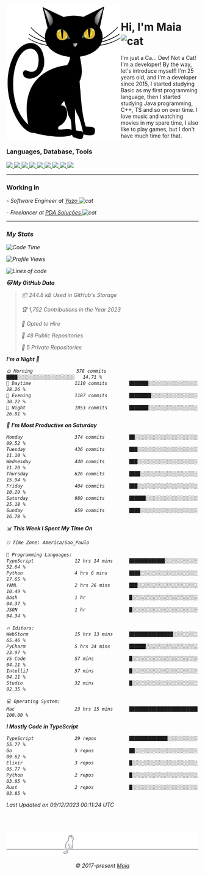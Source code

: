 <img align="left" src="https://raw.githubusercontent.com/gabrielmaialva33/gabrielmaialva33/master/assets/cat_0.png" alt="Stats" width="300px">

<h1 align="left">Hi, I'm Maia 
<img src="https://emojis.slackmojis.com/emojis/images/1643509834/36299/black-cat.gif?1643509834" width="50" height="60" align="center"  alt="cat"/>
</h1>

I'm just a Ca... Dev! Not a Cat! I'm a developer! By the way, let's introduce myself!
I'm 25 years old, and I'm a developer since 2015, I started studying Basic as my first programming
language, then I started studying Java programming, C++, TS and so on over time.
I love music and watching movies in my spare time, I also like to play games, but I don't have much time for that.

<h3 align="left">Languages, Database, Tools</h3>
<p>
  <a href="https://www.typescriptlang.org">
    <img src="https://skillicons.dev/icons?i=ts" />
  </a>
  <a href="https://go.dev">
    <img src="https://skillicons.dev/icons?i=go" />
  </a>
  <a href="https://www.python.org">
    <img src="https://skillicons.dev/icons?i=python" />
  </a>
  <a href="https://gradle.org">
    <img src="https://skillicons.dev/icons?i=gradle" />
  </a>
  <a href="https://redis.io">
    <img src="https://skillicons.dev/icons?i=redis" />
  </a>
  <a href="https://www.mongodb.com">
    <img src="https://skillicons.dev/icons?i=mongodb" />
  </a>
  <a href="https://nodejs.org">
    <img src="https://skillicons.dev/icons?i=nodejs" />
  </a>
  <a href="https://www.javascript.com">
    <img src="https://skillicons.dev/icons?i=js" />
  </a>
  <a href="https://www.docker.com">
    <img src="https://skillicons.dev/icons?i=docker" />
  </a>
</p>

<hr/>

<h3>Working in</h3>

<p><em> - Software Engineer at <a href="[https://pdasolucoes.com.br](https://yazo.com.br/)">Yazo
</a><img src="https://media.giphy.com/media/WUlplcMpOCEmTGBtBW/giphy.gif" width="30" alt="cat"> 
</em></p>
<p><em> - Freelancer at <a href="[https://pdasolucoes.com.br](https://pdasolucoes.com.br/)">PDA Soluções
</a><img src="https://media.giphy.com/media/WUlplcMpOCEmTGBtBW/giphy.gif" width="30" alt="cat"> 

<hr/>

### My Stats

<!--START_SECTION:waka-->
![Code Time](http://img.shields.io/badge/Code%20Time-3%2C559%20hrs%2042%20mins-blue)

![Profile Views](http://img.shields.io/badge/Profile%20Views-7-blue)

![Lines of code](https://img.shields.io/badge/From%20Hello%20World%20I%27ve%20Written-959.7%20thousand%20lines%20of%20code-blue)

**🐱 My GitHub Data** 

> 📦 244.8 kB Used in GitHub's Storage 
 > 
> 🏆 1,752 Contributions in the Year 2023
 > 
> 💼 Opted to Hire
 > 
> 📜 48 Public Repositories 
 > 
> 🔑 5 Private Repositories 
 > 
**I'm a Night 🦉** 

```text
🌞 Morning                578 commits         ████░░░░░░░░░░░░░░░░░░░░░   14.71 % 
🌆 Daytime                1110 commits        ███████░░░░░░░░░░░░░░░░░░   28.26 % 
🌃 Evening                1187 commits        ████████░░░░░░░░░░░░░░░░░   30.22 % 
🌙 Night                  1053 commits        ███████░░░░░░░░░░░░░░░░░░   26.81 % 
```
📅 **I'm Most Productive on Saturday** 

```text
Monday                   374 commits         ██░░░░░░░░░░░░░░░░░░░░░░░   09.52 % 
Tuesday                  436 commits         ███░░░░░░░░░░░░░░░░░░░░░░   11.10 % 
Wednesday                440 commits         ███░░░░░░░░░░░░░░░░░░░░░░   11.20 % 
Thursday                 626 commits         ████░░░░░░░░░░░░░░░░░░░░░   15.94 % 
Friday                   404 commits         ███░░░░░░░░░░░░░░░░░░░░░░   10.29 % 
Saturday                 989 commits         ██████░░░░░░░░░░░░░░░░░░░   25.18 % 
Sunday                   659 commits         ████░░░░░░░░░░░░░░░░░░░░░   16.78 % 
```


📊 **This Week I Spent My Time On** 

```text
🕑︎ Time Zone: America/Sao_Paulo

💬 Programming Languages: 
TypeScript               12 hrs 14 mins      █████████████░░░░░░░░░░░░   52.64 % 
Python                   4 hrs 6 mins        ████░░░░░░░░░░░░░░░░░░░░░   17.65 % 
YAML                     2 hrs 26 mins       ███░░░░░░░░░░░░░░░░░░░░░░   10.49 % 
Bash                     1 hr                █░░░░░░░░░░░░░░░░░░░░░░░░   04.37 % 
JSON                     1 hr                █░░░░░░░░░░░░░░░░░░░░░░░░   04.34 % 

🔥 Editors: 
WebStorm                 15 hrs 13 mins      ████████████████░░░░░░░░░   65.46 % 
PyCharm                  5 hrs 34 mins       ██████░░░░░░░░░░░░░░░░░░░   23.97 % 
VS Code                  57 mins             █░░░░░░░░░░░░░░░░░░░░░░░░   04.11 % 
IntelliJ                 57 mins             █░░░░░░░░░░░░░░░░░░░░░░░░   04.11 % 
Studio                   32 mins             █░░░░░░░░░░░░░░░░░░░░░░░░   02.35 % 

💻 Operating System: 
Mac                      23 hrs 15 mins      █████████████████████████   100.00 % 
```

**I Mostly Code in TypeScript** 

```text
TypeScript               29 repos            ██████████████░░░░░░░░░░░   55.77 % 
Go                       5 repos             ██░░░░░░░░░░░░░░░░░░░░░░░   09.62 % 
Elixir                   3 repos             █░░░░░░░░░░░░░░░░░░░░░░░░   05.77 % 
Python                   2 repos             █░░░░░░░░░░░░░░░░░░░░░░░░   03.85 % 
Rust                     2 repos             █░░░░░░░░░░░░░░░░░░░░░░░░   03.85 % 
```




 Last Updated on 09/12/2023 00:11:24 UTC
<!--END_SECTION:waka-->


<br/>
<br/>

<p align="center"><img src="https://raw.githubusercontent.com/gabrielmaialva33/gabrielmaialva33/master/assets/gray0_ctp_on_line.svg?sanitize=true" /></p>
<p align="center">&copy; 2017-present <a href="https://github.com/gabrielmaialva33/" target="_blank">Maia</a>
